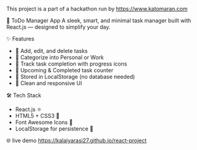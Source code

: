 This project is a part of a hackathon run by https://www.katomaran.com

📝 ToDo Manager App
A sleek, smart, and minimal task manager built with React.js — designed to simplify your day.

✨ Features
- 🔹 Add, edit, and delete tasks
- 🔹 Categorize into Personal or Work
- 🔹 Track task completion with progress icons
- 🔹 Upcoming & Completed task counter
- 🔹 Stored in LocalStorage (no database needed)
- 🔹 Clean and responsive UI
  
 🛠️ Tech Stack
- React.js ⚛️
- HTML5 + CSS3 🎨
- Font Awesome Icons 🎯
- LocalStorage for persistence 💾

🌐	live demo https://kalaiyarasi27.github.io/react-project


